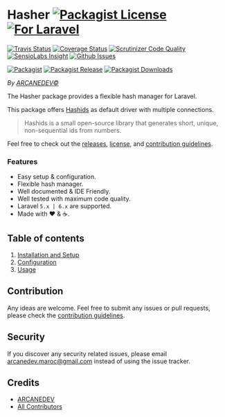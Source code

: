 # Hasher [![Packagist License][badge_license]](LICENSE.md) [![For Laravel][badge_laravel]][link-github-repo]

[![Travis Status][badge_build]][link-travis]
[![Coverage Status][badge_coverage]][link-scrutinizer]
[![Scrutinizer Code Quality][badge_quality]][link-scrutinizer]
[![SensioLabs Insight][badge_insight]][link-insight]
[![Github Issues][badge_issues]][link-github-issues]

[![Packagist][badge_package]][link-packagist]
[![Packagist Release][badge_release]][link-packagist]
[![Packagist Downloads][badge_downloads]][link-packagist]

*By [ARCANEDEV&copy;](http://www.arcanedev.net/)*

The Hasher package provides a flexible hash manager for Laravel.

This package offers [Hashids](https://github.com/ivanakimov/hashids.php) as default driver with multiple connections. 

 > Hashids is a small open-source library that generates short, unique, non-sequential ids from numbers.  

Feel free to check out the [releases](https://github.com/ARCANEDEV/Hasher/releases), [license](LICENSE.md), and [contribution guidelines](CONTRIBUTING.md).

### Features

  * Easy setup &amp; configuration.
  * Flexible hash manager.
  * Well documented &amp; IDE Friendly.
  * Well tested with maximum code quality.
  * Laravel `5.x | 6.x` are supported.
  * Made with :heart: &amp; :coffee:.

## Table of contents

  1. [Installation and Setup](_docs/1-Installation-and-Setup.md)
  2. [Configuration](_docs/2-Configuration.md)
  3. [Usage](_docs/3-Usage.md)

## Contribution

Any ideas are welcome. Feel free to submit any issues or pull requests, please check the [contribution guidelines](CONTRIBUTING.md).

## Security

If you discover any security related issues, please email arcanedev.maroc@gmail.com instead of using the issue tracker.

## Credits

- [ARCANEDEV][link-author]
- [All Contributors][link-contributors]

[badge_license]:   https://img.shields.io/packagist/l/arcanedev/hasher.svg?style=flat-square
[badge_laravel]:   https://img.shields.io/badge/For%20Laravel-5.x%20|%206.x-orange.svg?style=flat-square

[badge_build]:     https://img.shields.io/travis/ARCANEDEV/Hasher.svg?style=flat-square
[badge_coverage]:  https://img.shields.io/scrutinizer/coverage/g/ARCANEDEV/Hasher.svg?style=flat-square
[badge_quality]:   https://img.shields.io/scrutinizer/g/ARCANEDEV/Hasher.svg?style=flat-square
[badge_insight]:   https://img.shields.io/sensiolabs/i/0c427742-b488-4bff-87ed-cb1d59217d20.svg?style=flat-square
[badge_issues]:    https://img.shields.io/github/issues/ARCANEDEV/Hasher.svg?style=flat-square

[badge_package]:   https://img.shields.io/badge/package-arcanedev/hasher-blue.svg?style=flat-square
[badge_release]:   https://img.shields.io/packagist/v/arcanedev/hasher.svg?style=flat-square
[badge_downloads]: https://img.shields.io/packagist/dt/arcanedev/hasher.svg?style=flat-square

[link-author]:        https://github.com/arcanedev-maroc
[link-github-repo]:   https://github.com/ARCANEDEV/Hasher
[link-github-issues]: https://github.com/ARCANEDEV/Hasher/issues
[link-contributors]:  https://github.com/ARCANEDEV/Hasher/graphs/contributors
[link-packagist]:     https://packagist.org/packages/arcanedev/hasher
[link-travis]:        https://travis-ci.org/ARCANEDEV/Hasher
[link-scrutinizer]:   https://scrutinizer-ci.com/g/ARCANEDEV/Hasher/?branch=master
[link-insight]:       https://insight.sensiolabs.com/projects/0c427742-b488-4bff-87ed-cb1d59217d20
